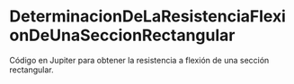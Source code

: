 # DeterminacionDeLaResistenciaFlexionDeUnaSeccionRectangular
Código en Jupiter para obtener la resistencia a flexión de una sección rectangular.

